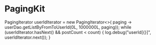 # PagingKit

  PagingIterator<Long> userIdIterator = new PagingIterator<>(
    paging -> userDao.getListByFromToUserId(0L, 1000000L, paging));
 while (userIdIterator.hasNext() && postCount < count) {
   log.debug("userId[{}]", userIdIterator.next());
 }

